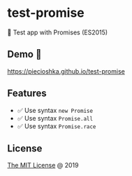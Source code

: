 # test-promise

:ledger: Test app with Promises (ES2015)

## Demo 🎉

<https://piecioshka.github.io/test-promise>

## Features

* :white_check_mark: Use syntax `new Promise`
* :white_check_mark: Use syntax `Promise.all`
* :white_check_mark: Use syntax `Promise.race`

## License

[The MIT License](http://piecioshka.mit-license.org) @ 2019
